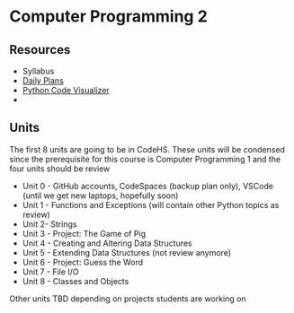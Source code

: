 # Computer Programming 2

## Resources
* Syllabus
* [Daily Plans](https://docs.google.com/spreadsheets/d/1Y1UQTJZH6PTitxP1kfARfSpLOV16APPy0lNZLGNBujk/edit?usp=sharing)
* [Python Code Visualizer](https://cscircles.cemc.uwaterloo.ca/visualize)
* 

## Units
The first 8 units are going to be in CodeHS. These units will be condensed since the prerequisite for this course is Computer Programming 1 and the four units should be review
* Unit 0 - GitHub accounts, CodeSpaces (backup plan only), VSCode (until we get new laptops, hopefully soon)
* Unit 1 - Functions and Exceptions (will contain other Python topics as review)
* Unit 2- Strings
* Unit 3 - Project: The Game of Pig
* Unit 4 - Creating and Altering Data Structures
* Unit 5 - Extending Data Structures (not review anymore)
* Unit 6 - Project: Guess the Word
* Unit 7 - File I/O
* Unit 8 - Classes and Objects

Other units TBD depending on projects students are working on
